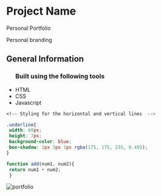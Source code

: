 


<h1>Project Name</h1>
<p>Personal Portfolio</p>
<p>Personal branding</p>

<h2>General Information</h2>
<ul>
<h3>Built using the following tools</h3>
  <li>HTML</li>
  <li>CSS</li>
  <li>Javascript</li>
 </ul>
 
 ```css
<!-- Styling for the horizontal and vertical lines  -->

 .underline{
  width: 60px;
  height: 7px;
  background-color: blue;
  box-shadow: 1px 3px 1px rgba(175, 175, 235, 0.493);
}
 ```
 
 ``` javascript
function add(num1, num2){
  return num1 + num2;
  }
```
 
 ![portfolio](https://user-images.githubusercontent.com/82509653/180321156-e2ef47ed-f764-466d-96c7-9dcbe2f049db.PNG)


